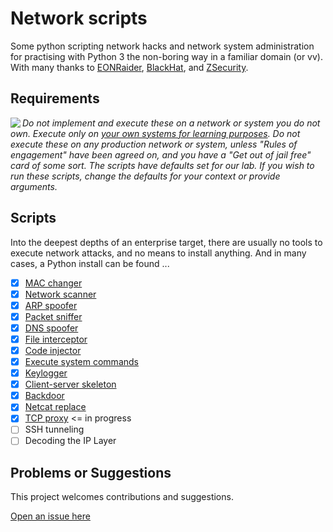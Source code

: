# Network scripts

Some python scripting network hacks and network system administration for practising with Python 3 the non-boring way in a familiar domain (or vv).
With many thanks to [EONRaider](https://github.com/EONRaider), [BlackHat](https://www.blackhat.com/), and [ZSecurity](https://zsecurity.org/).

## Requirements

<img align="left" src="https://github.com/tymyrddin/darkest-forest/blob/main/assets/images/warning.png">_Do not implement and execute these on a network or system you do not own. Execute only on [your own systems for learning purposes](https://github.com/tymyrddin/ymrir/wiki). Do not execute these on any production network or system, unless "Rules of engagement" have been agreed on, and you have a "Get out of jail free" card of some sort. The scripts have defaults set for our lab. If you wish to run these scripts, change the defaults for your context or provide arguments._

## Scripts

Into the deepest depths of an enterprise target, there are usually no tools to execute network attacks, and no means to install anything.
And in many cases, a Python install can be found ...

- [x] [MAC changer](mac_changer)
- [x] [Network scanner](network_scanner)
- [x] [ARP spoofer](arp_spoofer)
- [x] [Packet sniffer](packet_sniffer)
- [x] [DNS spoofer](dns_spoofer)
- [x] [File interceptor](file_interceptor)
- [x] [Code injector](code_injector)
- [x] [Execute system commands](execute_commands)
- [x] [Keylogger](keylogger)
- [x] [Client-server skeleton](client-server)
- [x] [Backdoor](backdoor)
- [x] [Netcat replace](netcat_replace)
- [x] [TCP proxy](tcp_proxy)      <= in progress
- [ ] SSH tunneling
- [ ] Decoding the IP Layer

## Problems or Suggestions

This project welcomes contributions and suggestions. 

[Open an issue here](https://github.com/tymyrddin/ymrir/issues)
